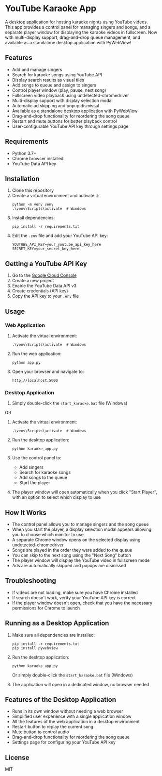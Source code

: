 # YouTube Karaoke App

A desktop application for hosting karaoke nights using YouTube videos. This app provides a control panel for managing singers and songs, and a separate player window for displaying the karaoke videos in fullscreen. Now with multi-display support, drag-and-drop queue management, and available as a standalone desktop application with PyWebView!

## Features

- Add and manage singers
- Search for karaoke songs using YouTube API
- Display search results as visual tiles
- Add songs to queue and assign to singers
- Control player window (play, pause, next song)
- Fullscreen video playback using undetected-chromedriver
- Multi-display support with display selection modal
- Automatic ad skipping and popup dismissal
- Available as a standalone desktop application with PyWebView
- Drag-and-drop functionality for reordering the song queue
- Restart and mute buttons for better playback control
- User-configurable YouTube API key through settings page

## Requirements

- Python 3.7+
- Chrome browser installed
- YouTube Data API key

## Installation

1. Clone this repository
2. Create a virtual environment and activate it:
   ```
   python -m venv venv
   .\venv\Scripts\activate  # Windows
   ```
3. Install dependencies:
   ```
   pip install -r requirements.txt
   ```
4. Edit the `.env` file and add your YouTube API key:
   ```
   YOUTUBE_API_KEY=your_youtube_api_key_here
   SECRET_KEY=your_secret_key_here
   ```

## Getting a YouTube API Key

1. Go to the [Google Cloud Console](https://console.cloud.google.com/)
2. Create a new project
3. Enable the YouTube Data API v3
4. Create credentials (API key)
5. Copy the API key to your `.env` file

## Usage

### Web Application

1. Activate the virtual environment:
   ```
   .\venv\Scripts\activate  # Windows
   ```

2. Run the web application:
   ```
   python app.py
   ```

3. Open your browser and navigate to:
   ```
   http://localhost:5000
   ```

### Desktop Application

1. Simply double-click the `start_karaoke.bat` file (Windows)

OR

1. Activate the virtual environment:
   ```
   .\venv\Scripts\activate  # Windows
   ```

2. Run the desktop application:
   ```
   python karaoke_app.py
   ```

4. Use the control panel to:
   - Add singers
   - Search for karaoke songs
   - Add songs to the queue
   - Start the player

5. The player window will open automatically when you click "Start Player", with an option to select which display to use

## How It Works

- The control panel allows you to manage singers and the song queue
- When you start the player, a display selection modal appears allowing you to choose which monitor to use
- A separate Chrome window opens on the selected display using undetected-chromedriver
- Songs are played in the order they were added to the queue
- You can skip to the next song using the "Next Song" button
- The player window will display the YouTube video in fullscreen mode
- Ads are automatically skipped and popups are dismissed

## Troubleshooting

- If videos are not loading, make sure you have Chrome installed
- If search doesn't work, verify your YouTube API key is correct
- If the player window doesn't open, check that you have the necessary permissions for Chrome to launch

## Running as a Desktop Application

1. Make sure all dependencies are installed:
   ```
   pip install -r requirements.txt
   pip install pywebview
   ```

2. Run the desktop application:
   ```
   python karaoke_app.py
   ```

   Or simply double-click the `start_karaoke.bat` file (Windows)

3. The application will open in a dedicated window, no browser needed

## Features of the Desktop Application

- Runs in its own window without needing a web browser
- Simplified user experience with a single application window
- All the features of the web application in a desktop environment
- Restart button to replay the current song
- Mute button to control audio
- Drag-and-drop functionality for reordering the song queue
- Settings page for configuring your YouTube API key

## License

MIT
